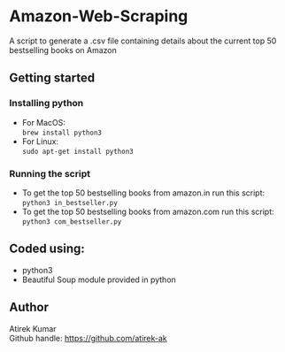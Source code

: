 # Amazon-Web-Scraping
A script to generate a .csv file containing details about the current top 50 bestselling books on Amazon  

## Getting started
### Installing python
* For MacOS:  
```brew install python3 ```  
* For Linux:  
```sudo apt-get install python3```

### Running the script
* To get the top 50 bestselling books from amazon.in run this script:  
```python3 in_bestseller.py```  
* To get the top 50 bestselling books from amazon.com run this script:  
```python3 com_bestseller.py```

## Coded using:
- python3
- Beautiful Soup module provided in python

## Author
Atirek Kumar  
Github handle: https://github.com/atirek-ak
